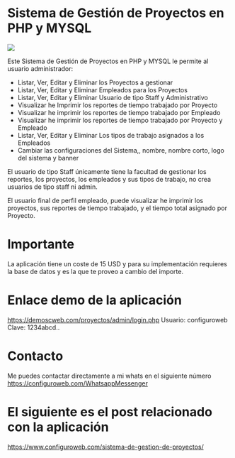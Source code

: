 # Sistema de Gestión de Proyectos en PHP y MYSQL
<img src="Sistema%20de%20Gestión%20de%20Proyectos%20en%20PHP%20y%20MYSQL.png">

<!-- wp:paragraph -->
<p>Este Sistema de Gestión de Proyectos en PHP y MYSQL le permite al usuario administrador:</p>
<!-- /wp:paragraph -->

<!-- wp:list -->
<ul><li>Listar, Ver, Editar y Eliminar los Proyectos a gestionar</li><li>Listar, Ver, Editar y Eliminar Empleados para los Proyectos</li><li>Listar, Ver, Editar y Eliminar Usuario de tipo Staff y Administrativo</li><li>Visualizar he Imprimir los reportes de tiempo trabajado por Proyecto</li><li>Visualizar he imprimir los reportes de tiempo trabajado por Empleado</li><li> Visualizar he imprimir los reportes de tiempo trabajado por Proyecto y Empleado</li><li> Listar, Ver, Editar y Eliminar Los tipos de trabajo asignados a los Empleados</li><li>Cambiar las configuraciones del Sistema,, nombre, nombre corto, logo del sistema y banner</li></ul>
<!-- /wp:list -->

<!-- wp:paragraph -->
<p>El usuario de tipo Staff únicamente tiene la facultad de gestionar los reportes, los proyectos, los empleados y sus tipos de trabajo, no crea usuarios de tipo staff ni admin. </p>
<!-- /wp:paragraph -->

<!-- wp:paragraph -->
<p>El usuario final de perfil empleado, puede visualizar he imprimir los proyectos, sus reportes de tiempo trabajado, y el tiempo total asignado por Proyecto.</p>
<!-- /wp:paragraph -->

# Importante

La aplicación tiene un coste de 15 USD y para su implementación requieres la base de datos y es la que te proveo a cambio del importe.

# Enlace demo de la aplicación

https://demoscweb.com/proyectos/admin/login.php
Usuario: configuroweb
Clave: 1234abcd..

# Contacto

Me puedes contactar directamente a mi whats en el siguiente número
https://configuroweb.com/WhatsappMessenger

# El siguiente es el post relacionado con la aplicación

https://www.configuroweb.com/sistema-de-gestion-de-proyectos/
